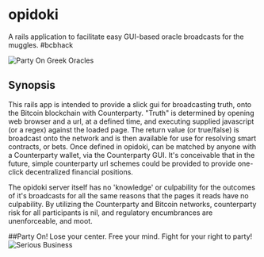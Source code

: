  opidoki
=================
A rails application to facilitate easy GUI-based oracle broadcasts for the 
muggles. #bcbhack

![Party On Greek Oracles](http://coloringcrew.estaticos.net/coloring-book/painted/201150/greek-oracle-cultures-greece-painted-by-winborn-79191.jpg)

## Synopsis
This rails app is intended to provide a slick gui for broadcasting truth, onto 
the Bitcoin blockchain with Counterparty. "Truth" is determined by opening web 
browser and a url, at a defined time, and executing supplied javascript (or a 
regex) against the loaded page. The return value (or true/false) is broadcast 
onto the network and is then available for use for resolving smart contracts, 
or bets. Once defined in opidoki, can be matched by anyone with a Counterparty 
wallet, via the Counterparty GUI. It's conceivable that in the future, simple 
counterparty url schemes could be provided to provide one-click decentralized 
financial positions.

The opidoki server itself has no 'knowledge' or culpability for the outcomes of 
it's broadcasts for all the same reasons that the pages it reads have no 
culpability. By utilizing the Counterparty and Bitcoin networks, counterparty 
risk for all participants is nil, and regulatory encumbrances are unenforceable, 
and moot.

##Party On!
Lose your center. Free your mind. Fight for your right to party!
![Serious Business](http://i.guim.co.uk/static/w-620/h--/q-95/sys-images/Travel/Pix/gallery/2010/10/7/1286466756423/DAZED--CONFUSED--006.jpg)
